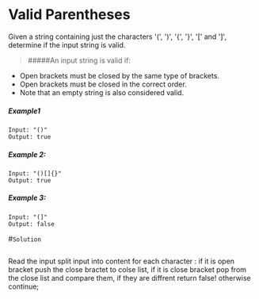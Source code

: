 # Valid Parentheses

Given a string containing just the characters '(', ')', '{', '}', '[' and ']', determine if the input string is valid.

>#####An input string is valid if:

 - Open brackets must be closed by the same type of brackets.
 - Open brackets must be closed in the correct order.
 - Note that an empty string is also considered valid.


##### Example1

```
Input: "()"
Output: true
```



##### Example 2:
```
Input: "()[]{}"
Output: true
```

##### Example 3:
```
Input: "(]"
Output: false
```

#` Solution `
>```
 Read the input
 split input into content
 for each character : if it is open bracket push the close bractet   to colse list, 
 if it is close bracket pop from the close list and compare them,
 if they are diffrent return false! 
 otherwise continue;
 ```
